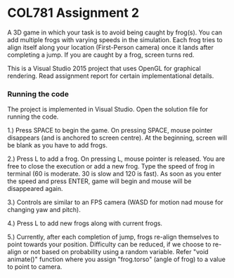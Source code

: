 # COL781 Assignment 2
A 3D game in which your task is to avoid being caught by frog(s). You can add multiple frogs with varying speeds in the simulation. Each frog tries to align itself along your location (First-Person camera) once it lands after completing a jump. If you are caught by a frog, screen turns red.

This is a Visual Studio 2015 project that uses OpenGL for graphical rendering. Read assignment report for certain implementational details.

### Running the code
The project is implemented in Visual Studio. Open the solution file for running the code.

1.) Press SPACE to begin the game. On pressing SPACE, mouse pointer disappears (and is anchored to screen centre). At the beginning, screen will be blank as you have to add frogs.

2.) Press L to add a frog. On pressing L, mouse pointer is released. You are free to close the execution or add a new frog. Type the speed of frog in terminal (60 is moderate. 30 is slow and 120 is fast). As soon as you enter the speed and press ENTER, game will begin and mouse will be disappeared again. 

3.) Controls are similar to an FPS camera (WASD for motion nad mouse for changing yaw and pitch).

4.) Press L to add new frogs along with current frogs.

5.) Currently, after each completion of jump, frogs re-align themselves to point towards your position. Difficulty can be reduced, if we choose to re-align or not based on probability using a random variable. Refer "void animate()" function where you assign "frog.torso" (angle of frog) to a value to point to camera. 
